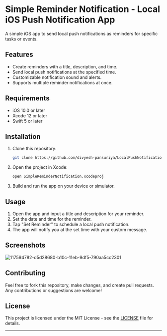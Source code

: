 # Simple Reminder Notification - Local iOS Push Notification App

A simple iOS app to send local push notifications as reminders for specific tasks or events.

## Features

- Create reminders with a title, description, and time.
- Send local push notifications at the specified time.
- Customizable notification sound and alerts.
- Supports multiple reminder notifications at once.

## Requirements

- iOS 10.0 or later
- Xcode 12 or later
- Swift 5 or later

## Installation

1. Clone this repository:
   ```bash
   git clone https://github.com/divyesh-pansuriya/LocalPushNotification.git
   ```

2. Open the project in Xcode:
   ```bash
   open SimpleReminderNotification.xcodeproj
   ```

3. Build and run the app on your device or simulator.

## Usage

1. Open the app and input a title and description for your reminder.
2. Set the date and time for the reminder.
3. Tap "Set Reminder" to schedule a local push notification.
4. The app will notify you at the set time with your custom message.

## Screenshots

![117594782-d5d28680-b10c-11eb-9df5-790aa5cc2301](https://github.com/user-attachments/assets/9d9b40ab-cf95-4973-83cb-909f91c40707)

## Contributing

Feel free to fork this repository, make changes, and create pull requests. Any contributions or suggestions are welcome!

## License

This project is licensed under the MIT License - see the [LICENSE](LICENSE) file for details.

---
